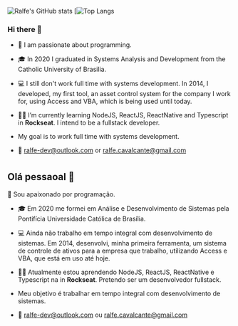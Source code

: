 ![Ralfe's GitHub stats](https://github-readme-stats.vercel.app/api?username=ralfereis&show_icons=true&theme=nightowl)
[![Top Langs](https://github-readme-stats.vercel.app/api/top-langs/?username=ralfereis&show_icons=true&theme=nightowl)

### Hi there 👋

- 💜 I am passionate about programming. 

- 🎓 In 2020 I graduated in Systems Analysis and Development from the Catholic University of Brasilia.

- 💻 I still don't work full time with systems development. In 2014, I developed, my first tool, an asset control system for the company I work for, using Access and VBA, which is being used until today.

- 👨‍💻 I’m currently learning NodeJS, ReactJS, ReactNative and Typescript in **Rockseat**. I intend to be a fullstack developer.

- My goal is to work full time with systems development.

- 📧 ralfe-dev@outlook.com or ralfe.cavalcante@gmail.com

#
## Olá pessaoal 👋

💜 Sou apaixonado por programação.

- 🎓 Em 2020 me formei em Análise e Desenvolvimento de Sistemas pela Pontifícia Universidade Católica de Brasília.

- 💻 Ainda não trabalho em tempo integral com desenvolvimento de sistemas. Em 2014, desenvolvi, minha primeira ferramenta, um sistema de controle de ativos para a empresa que trabalho, utilizando Access e VBA, que está em uso até hoje.

- 👨‍💻 Atualmente estou aprendendo NodeJS, ReactJS, ReactNative e Typescript na in **Rockseat**. Pretendo ser um desenvolvedor fullstack.

- Meu objetivo é trabalhar em tempo integral com desenvolvimento de sistemas.

- 📧 ralfe-dev@outlook.com ou ralfe.cavalcante@gmail.com
